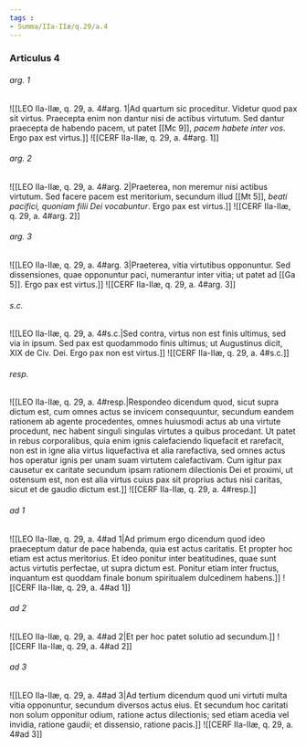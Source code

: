 ```yaml
---
tags : 
- Summa/IIa-IIæ/q.29/a.4
---
```


### Articulus 4

###### arg. 1
![[LEO IIa-IIæ, q. 29, a. 4#arg. 1|Ad quartum sic proceditur. Videtur quod pax sit virtus. Praecepta enim non dantur nisi de actibus virtutum. Sed dantur praecepta de habendo pacem, ut patet [[Mc 9]], *pacem habete inter vos*. Ergo pax est virtus.]]
![[CERF IIa-IIæ, q. 29, a. 4#arg. 1]]

###### arg. 2
![[LEO IIa-IIæ, q. 29, a. 4#arg. 2|Praeterea, non meremur nisi actibus virtutum. Sed facere pacem est meritorium, secundum illud [[Mt 5]], *beati pacifici, quoniam filii Dei vocabuntur*. Ergo pax est virtus.]]
![[CERF IIa-IIæ, q. 29, a. 4#arg. 2]]

###### arg. 3
![[LEO IIa-IIæ, q. 29, a. 4#arg. 3|Praeterea, vitia virtutibus opponuntur. Sed dissensiones, quae opponuntur paci, numerantur inter vitia; ut patet ad [[Ga 5]]. Ergo pax est virtus.]]
![[CERF IIa-IIæ, q. 29, a. 4#arg. 3]]

###### s.c.
![[LEO IIa-IIæ, q. 29, a. 4#s.c.|Sed contra, virtus non est finis ultimus, sed via in ipsum. Sed pax est quodammodo finis ultimus; ut Augustinus dicit, XIX de Civ. Dei. Ergo pax non est virtus.]]
![[CERF IIa-IIæ, q. 29, a. 4#s.c.]]

###### resp.
![[LEO IIa-IIæ, q. 29, a. 4#resp.|Respondeo dicendum quod, sicut supra dictum est, cum omnes actus se invicem consequuntur, secundum eandem rationem ab agente procedentes, omnes huiusmodi actus ab una virtute procedunt, nec habent singuli singulas virtutes a quibus procedant. Ut patet in rebus corporalibus, quia enim ignis calefaciendo liquefacit et rarefacit, non est in igne alia virtus liquefactiva et alia rarefactiva, sed omnes actus hos operatur ignis per unam suam virtutem calefactivam. Cum igitur pax causetur ex caritate secundum ipsam rationem dilectionis Dei et proximi, ut ostensum est, non est alia virtus cuius pax sit proprius actus nisi caritas, sicut et de gaudio dictum est.]]
![[CERF IIa-IIæ, q. 29, a. 4#resp.]]

###### ad 1
![[LEO IIa-IIæ, q. 29, a. 4#ad 1|Ad primum ergo dicendum quod ideo praeceptum datur de pace habenda, quia est actus caritatis. Et propter hoc etiam est actus meritorius. Et ideo ponitur inter beatitudines, quae sunt actus virtutis perfectae, ut supra dictum est. Ponitur etiam inter fructus, inquantum est quoddam finale bonum spiritualem dulcedinem habens.]]
![[CERF IIa-IIæ, q. 29, a. 4#ad 1]]

###### ad 2
![[LEO IIa-IIæ, q. 29, a. 4#ad 2|Et per hoc patet solutio ad secundum.]]
![[CERF IIa-IIæ, q. 29, a. 4#ad 2]]

###### ad 3
![[LEO IIa-IIæ, q. 29, a. 4#ad 3|Ad tertium dicendum quod uni virtuti multa vitia opponuntur, secundum diversos actus eius. Et secundum hoc caritati non solum opponitur odium, ratione actus dilectionis; sed etiam acedia vel invidia, ratione gaudii; et dissensio, ratione pacis.]]
![[CERF IIa-IIæ, q. 29, a. 4#ad 3]]

